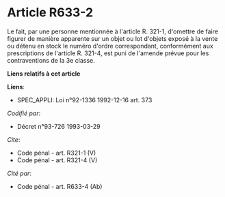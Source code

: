 # Article R633-2

Le fait, par une personne mentionnée à l'article R. 321-1, d'omettre de faire figurer de manière apparente sur un objet ou
lot d'objets exposé à la vente ou détenu en stock le numéro d'ordre correspondant, conformément aux prescriptions de
l'article R. 321-4, est puni de l'amende prévue pour les contraventions de la 3e classe.

**Liens relatifs à cet article**

**Liens**:

  - SPEC_APPLI: Loi n°92-1336 1992-12-16 art. 373

_Codifié par_:

  - Décret n°93-726 1993-03-29

_Cite_:

  - Code pénal - art. R321-1 (V)
  - Code pénal - art. R321-4 (V)

_Cité par_:

  - Code pénal - art. R633-4 (Ab)
